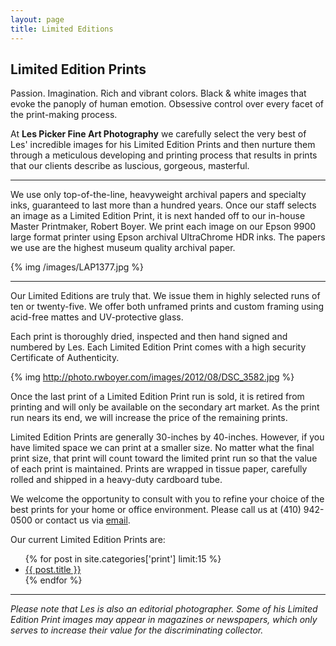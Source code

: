```yaml
---
layout: page
title: Limited Editions
---
```

## Limited Edition Prints

Passion. Imagination. Rich and vibrant colors. Black & white images that evoke the panoply of human emotion. Obsessive control over every facet of the print-making process.

At **Les Picker Fine Art Photography** we carefully select the very best of Les' incredible images for his Limited Edition Prints and then nurture them through a meticulous developing and printing process that results in prints that our clients describe as luscious, gorgeous, masterful.

---

We use only top-of-the-line, heavyweight archival papers and specialty inks, guaranteed to last more than a hundred years. Once our staff selects an image as a Limited Edition Print, it is next handed off to our in-house Master Printmaker, Robert Boyer. We print each image on our Epson 9900 large format printer using Epson archival UltraChrome HDR inks. The papers we use are the highest museum quality archival paper.

{% img /images/LAP1377.jpg %}

---

Our Limited Editions are truly that. We issue them in highly selected runs of ten or twenty-five. We offer both unframed prints and custom framing using acid-free mattes and UV-protective glass. 

Each print is thoroughly dried, inspected and then hand signed and numbered by Les. Each Limited Edition Print comes with a high security Certificate of Authenticity. 

{% img http://photo.rwboyer.com/images/2012/08/DSC_3582.jpg %}

Once the last print of a Limited Edition Print run is sold, it is retired from printing and will only be available on the secondary art market. As the print run nears its end, we will increase the price of the remaining prints. 

Limited Edition Prints are generally 30-inches by 40-inches. However, if you have limited space we can print at a smaller size. No matter what the final print size, that print will count toward the limited print run so that the value of each print is maintained. Prints are wrapped in tissue paper, carefully rolled and shipped in a heavy-duty cardboard tube. 

We welcome the opportunity to consult with you to refine your choice of the best prints for your home or office environment. Please call us at (410) 942-0500 or contact us via [email](mailto:lespicker@gmail.com).

Our current Limited Edition Prints are:

<ul>
	{% for post in site.categories['print'] limit:15 %}
		<li>
			<a href="{{ post.url }}">
				{{ post.title }}
			</a>
		</li>
	{%  endfor %}
</ul>

--- 

*Please note that Les is also an editorial photographer. Some of his Limited Edition Print images may appear in magazines or newspapers, which only serves to increase their value for the discriminating collector.* 